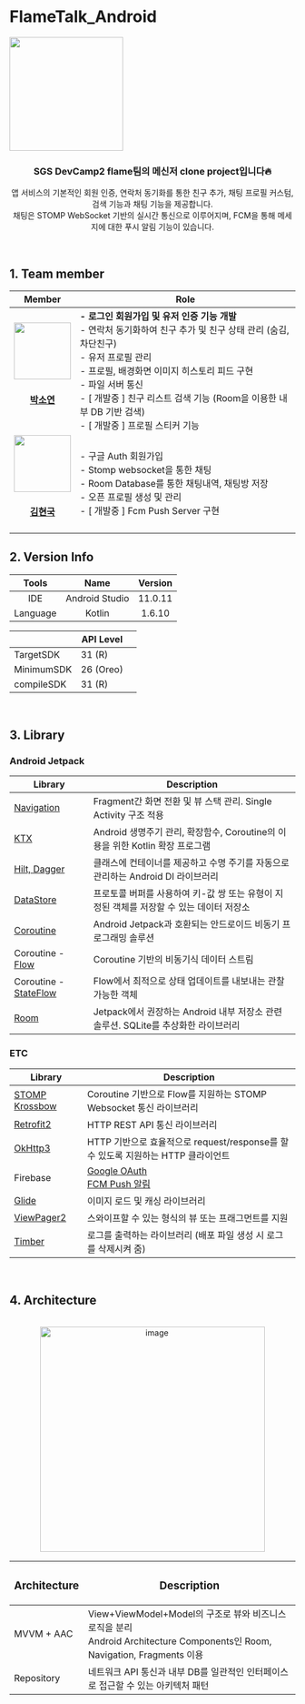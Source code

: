 # FlameTalk_Android
<div align="center" style="display:flex;">
	<img src="https://user-images.githubusercontent.com/43838030/153394342-37221ea4-b3cf-4dc4-81b6-4d0b9ed9e46b.png" width="200">
</div>


<div align="center">

### SGS DevCamp2 flame팀의 메신저 clone project입니다🔥
앱 서비스의 기본적인 회원 인증, 연락처 동기화를 통한 친구 추가, 채팅 프로필 커스텀, 검색 기능과 채팅 기능을 제공합니다.
<br/>채팅은 STOMP WebSocket 기반의 실시간 통신으로 이루어지며, FCM을 통해 메세지에 대한 푸시 알림 기능이 있습니다.
</div>

<br/>

## 1. Team member
| Member | Role |
| :-----------------------------------: | :---------------------------------------: | 
| [<img src="https://avatars.githubusercontent.com/paksuua" width="100">](https://github.com/paksuua) </br> <h4>[박소연](https://github.com/paksuua)</h4> |<div align="left"> **- 로그인 회원가입 및 유저 인증 기능 개발**</br> - 연락처 동기화하여 친구 추가 및 친구 상태 관리 (숨김, 차단친구) </br> - 유저 프로필 관리 </br> - 프로필, 배경화면 이미지 히스토리 피드 구현 </br> - 파일 서버 통신 </br> - [ 개발중 ] 친구 리스트 검색 기능 (Room을 이용한 내부 DB 기반 검색) </br> - [ 개발중 ] 프로필 스티커 기능 </div>|
|[<img src="https://avatars.githubusercontent.com/014967" width="100">](https://github.com/014967) </br> <h4> [김현국](https://github.com/014967) </h4> | <div align="left">  - 구글 Auth 회원가입  </br> - Stomp websocket을 통한 채팅 </br> - Room Database를 통한 채팅내역, 채팅방 저장 </br> - 오픈 프로필 생성 및 관리 </br> - [ 개발중 ] Fcm Push Server 구현 </div> |


## 2. Version Info

| Tools | Name | Version |
| :-----: | :-----:|:----: | 
| IDE | Android Studio | 11.0.11 |
| Language | Kotlin | 1.6.10 |


||API Level ||
|---|---|---|
| TargetSDK | 31 (R) |
| MinimumSDK | 26 (Oreo)  |
| compileSDK | 31 (R)|

</br>

## 3. Library
### Android Jetpack 
|                  Library             |          Description   |
| ----------------------------------- | ------------------------------------------- |
| [Navigation](https://developer.android.com/guide/navigation/navigation-getting-started?hl=ko)   |  Fragment간 화면 전환 및 뷰 스택 관리. Single Activity 구조 적용  |
| [KTX](https://developer.android.com/kotlin/ktx)  | Android 생명주기 관리, 확장함수, Coroutine의 이용을 위한 Kotlin 확장 프로그램   |
| [Hilt, Dagger](https://developer.android.com/training/dependency-injection/hilt-android?hl=ko) | 클래스에 컨테이너를 제공하고 수명 주기를 자동으로 관리하는 Android DI 라이브러리 |
| [DataStore](https://developer.android.com/topic/libraries/architecture/datastore?hl=ko#preferences-datastore) |  프로토콜 버퍼를 사용하여 키-값 쌍 또는 유형이 지정된 객체를 저장할 수 있는 데이터 저장소 |
| [Coroutine](https://developer.android.com/kotlin/coroutines?hl=ko) | Android Jetpack과 호환되는 안드로이드 비동기 프로그래밍 솔루션 |
| Coroutine - [Flow](https://developer.android.com/kotlin/flow?hl=ko) | Coroutine 기반의 비동기식 데이터 스트림 |
| Coroutine - [StateFlow](https://developer.android.com/kotlin/flow/stateflow-and-sharedflow?hl=ko) | Flow에서 최적으로 상태 업데이트를 내보내는 관찰 가능한 객체 |
| [Room](https://developer.android.com/training/data-storage/room?hl=ko) | Jetpack에서 권장하는 Android 내부 저장소 관련 솔루션. SQLite를 추상화한 라이브러리 |

### ETC
|                  Library             |          Description   |
| ----------------------------------- | ------------------------------------------- |
| [STOMP Krossbow](https://github.com/joffrey-bion/krossbow) | Coroutine 기반으로 Flow를 지원하는 STOMP Websocket 통신 라이브러리 |
| [Retrofit2](https://square.github.io/retrofit/)  | HTTP REST API 통신 라이브러리  |
| [OkHttp3](https://square.github.io/okhttp/)  | HTTP 기반으로  효율적으로 request/response를 할 수 있도록 지원하는 HTTP 클라이언트 |
| Firebase | [Google OAuth](https://firebase.google.com/docs/auth/android/google-signin?hl=ko) </br> [FCM Push 알림](https://firebase.google.com/docs/cloud-messaging?hl=ko) |
| [Glide](https://github.com/bumptech/glide) | 이미지 로드 및 캐싱 라이브러리 |
| [ViewPager2](https://developer.android.com/training/animation/screen-slide-2?hl=ko) | 스와이프할 수 있는 형식의 뷰 또는 프래그먼트를 지원  |
| [Timber](https://github.com/JakeWharton/timber)     |  로그를 출력하는 라이브러리 (배포 파일 생성 시 로그를 삭제시켜 줌)  |

</br>

## 4. Architecture
</br>
<div align="center">
<img width="396" alt="image"src="https://user-images.githubusercontent.com/43838030/153743074-eed1c053-23e5-4363-95c6-b8bca5784c24.png"></div>

| <h3>Architecture</h3> | <h3>Description</h3> |
|---|---|
| MVVM + AAC | View+ViewModel+Model의 구조로 뷰와 비즈니스 로직을 분리 </br> Android Architecture Components인 Room, Navigation, Fragments 이용 |
| Repository | 네트워크 API 통신과 내부 DB를 일관적인 인터페이스로 접근할 수 있는 아키텍처 패턴 |
